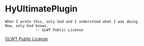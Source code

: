 # HyUltimatePlugin

```
When I wrote this, only God and I understood what I was doing.
Now, only God knows.
              -- GLWT Public License
```

[GLWT Public License](https://github.com/me-shaon/GLWTPL)
